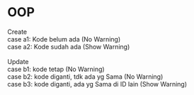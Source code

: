 # OOP

Create<br>
case a1: Kode belum ada (No Warning)<br>
case a2: Kode sudah ada (Show Warning)<br>
<br>
Update<br>
case b1: kode tetap                           (No Warning)<br>
case b2: kode diganti, tdk ada yg Sama        (No Warning)<br>
case b3: kode diganti, ada yg Sama di ID lain (Show Warning)<br>
